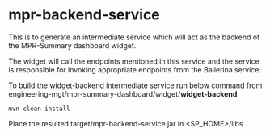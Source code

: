 # mpr-backend-service

This is to generate an intermediate service which will act as the backend of the MPR-Summary dashboard widget. 

The widget will call the endpoints mentioned in this service and the service is responsible for invoking appropriate endpoints from the Ballerina service.

To build the widget-backend intermediate service run below command from 
engineering-mgt/mpr-summary-dashboard/widget/**widget-backend**
```
mvn clean install
```
Place the resulted target/mpr-backend-service.jar in <SP_HOME>/libs
